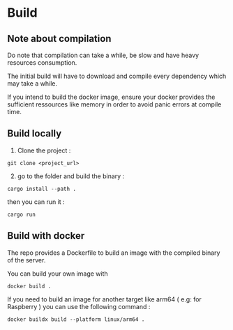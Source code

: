 
# Build

## Note about compilation

Do note that compilation can take a while, be slow and have heavy resources consumption. 

The initial build will have to download and compile every dependency which may take a while. 

If you intend to build the docker image, ensure your docker provides the sufficient ressources like memory in order to avoid panic errors at compile time. 

## Build locally

1. Clone the project :

```
git clone <project_url>
```

2. go to the folder and build the binary : 
```
cargo install --path .
```

then you can run it : 
````
cargo run

````

## Build with docker 

The repo provides a Dockerfile to build an image with the compiled binary of the server. 

You can build your own image with
````
docker build .
````

If you need to build an image for another target like arm64 ( e.g: for Raspberry ) you can use the following command :

````
docker buildx build --platform linux/arm64 .
````

